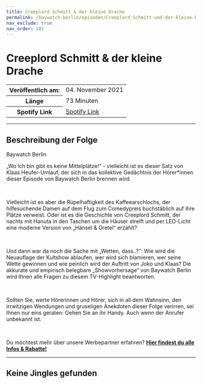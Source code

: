 ```yaml
---
title: Creeplord Schmitt & der kleine Drache
permalink: /baywatch-berlin/episoden/Creeplord-Schmitt-und-der-kleine-Drache
nav_exclude: true
nav_order: 101
---
```


# Creeplord Schmitt & der kleine Drache
<table class="resp-table dcf-table dcf-table-responsive dcf-table-bordered dcf-table-striped dcf-w-100%">
                    <tbody>
                        <tr>
                            <th scope="row">Veröffentlich am:</th>
                            <td data-label="Veröffentlich am:">04. November 2021</td>
                        </tr>
                        <tr>
                            <th scope="row">Länge </th>
                            <td data-label="Länge ">73 Minuten</td>
                        </tr><tr>
                                <th scope="row">Spotify Link</th>
                                <td data-label="Spotify Link"><a href="https://open.spotify.com/episode/6GJRwsS6oCNiyVttEhLg0y">Spotify Link</a></td>
                            </tr></tbody>
                </table>

***

## Beschreibung der Folge

<div>
Baywatch Berlin <br> <p>„Wo ich bin gibt es keine Mittelplätze!“ - vielleicht ist es dieser Satz von Klaas Heufer-Umlauf, der sich in das kollektive Gedächtnis der Hörer*innen dieser Episode von Baywatch Berlin brennen wird. </p> <br> <p>Vielleicht ist es aber die Rüpelhaftigkeit des Kaffeearschlochs, der hilfesuchende Damen auf dem Flug zum Comedypreis buchstäblich auf ihre Plätze verweist. Oder ist es die Geschichte von Creeplord Schmitt, der nachts mit Hanuta in den Taschen um die Häuser streift und per LED-Licht eine moderne Version von „Hänsel &amp; Gretel“ erzählt? </p> <br> <p>Und dann war da noch die Sache mit „Wetten, dass..?“: Wie wird die Neuauflage der Kultshow ablaufen, wer wird sich blamieren, wer seine Wette gewinnen und wie peinlich wird der Auftritt von Joko und Klaas? Die akkurate und empirisch belegbare „Showvorhersage“ von  Baywatch Berlin wird Ihnen alle Fragen zu diesem TV-Highlight beantworten.</p> <br> <p>Sollten Sie, werte Hörerinnen und Hörer, sich in all dem Wahnsinn, den irrwitzigen Wendungen und gruseligen Anekdoten dieser Folge verirren, sei Ihnen nur eins geraten: Gehen Sie an ihr Handy. Auch wenn der Anrufer unbekannt ist.</p> <br> <p>Du möchtest mehr über unsere Werbepartner erfahren? <a href="https://linktr.ee/BaywatchBerlin"><strong>Hier findest du alle Infos & Rabatte!</strong></a></p>  
</div>

***

## Keine Jingles gefunden